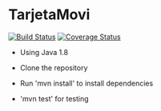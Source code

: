 # TarjetaMovi
[![Build Status](https://travis-ci.org/juanpmarengo/tarjetaMovi.svg?branch=master)](https://travis-ci.org/juanpmarengo/tarjetaMovi)
[![Coverage Status](https://coveralls.io/repos/github/juanpmarengo/tarjetamovi/badge.svg?branch=master)](https://coveralls.io/github/juanpmarengo/tarjetamovi?branch=master)

- Using Java 1.8

- Clone the repository
- Run 'mvn install' to install dependencies
- 'mvn test' for testing
